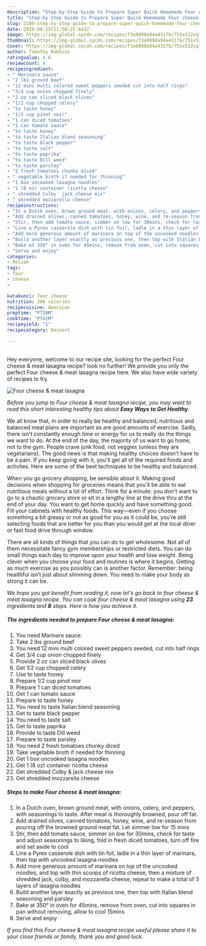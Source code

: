 ```yaml
---
description: "Step-by-Step Guide to Prepare Super Quick Homemade Four cheese &amp;amp; meat lasagna"
title: "Step-by-Step Guide to Prepare Super Quick Homemade Four cheese &amp;amp; meat lasagna"
slug: 2100-step-by-step-guide-to-prepare-super-quick-homemade-four-cheese-and-amp-meat-lasagna
date: 2020-08-25T11:50:25.643Z
image: https://img-global.cpcdn.com/recipes/f3a0098a94a4317b/751x532cq70/four-cheese-meat-lasagna-recipe-main-photo.jpg
thumbnail: https://img-global.cpcdn.com/recipes/f3a0098a94a4317b/751x532cq70/four-cheese-meat-lasagna-recipe-main-photo.jpg
cover: https://img-global.cpcdn.com/recipes/f3a0098a94a4317b/751x532cq70/four-cheese-meat-lasagna-recipe-main-photo.jpg
author: Timothy Robbins
ratingvalue: 4.6
reviewcount: 4
recipeingredient:
- " Marinara sauce"
- "2 lbs ground beef"
- "12 mini multi colored sweet peppers seeded cut into half rings"
- "3/4 cup onion chopped finely"
- "2 oz can sliced black olives"
- "1/2 cup chopped celery"
- "to taste honey"
- "1/2 cup pinot noir"
- "1 can diced tomatoes"
- "1 can tomato sauce"
- "to taste honey"
- "to taste Italian blend seasoning"
- "to taste black pepper"
- "to taste salt"
- "to taste paprika"
- "to taste Dill weed"
- "to taste parsley"
- "2 fresh tomatoes chunky diced"
- " vegetable broth if needed for thinning"
- "1 box uncooked lasagna noodles"
- "1 (8 oz) container ricotta cheese"
- " shredded Colby  jack cheese mix"
- " shredded mozzarella cheese"
recipeinstructions:
- "In a Dutch oven, brown ground meat, with onions, celery, and peppers, with seasonings to taste. After meat is thoroughly browned, pour off fat."
- "Add drained olives, canned tomatoes, honey, wine, and re-season from pouring off the browned ground meat fat. Let simmer low for 15 mins"
- "Stir, then add tomato sauce, simmer on low for 30mins, check for taste and adjust seasonings to liking, fold in fresh diced tomatoes, turn off fire and set aside to cool"
- "Line a Pyrex casserole dish with tin foil, ladle in a thin layer of marinara, then top with uncooked lasagna noodles"
- "Add more generous amount of marinara on top of the uncooked noodles, and top with thin scoops of ricotta cheese, then a mixture of shredded jack, colby, and mozzarella cheese, repeat to make a total of 3 layers of lasagna noodles"
- "Build another layer exactly as previous one, then top with Italian blend seasoning and parsley"
- "Bake at 350° in oven for 45mins, remove from oven, cut into squares in pan without removing, allow to cool 15mins"
- "Serve and enjoy"
categories:
- Recipe
tags:
- four
- cheese
- 

katakunci: four cheese  
nutrition: 206 calories
recipecuisine: American
preptime: "PT20M"
cooktime: "PT41M"
recipeyield: "1"
recipecategory: Dessert

---
```

<br>
Hey everyone, welcome to our recipe site, looking for the perfect Four cheese &amp; meat lasagna recipe? look no further! We provide you only the perfect Four cheese &amp; meat lasagna recipe here. We also have wide variety of recipes to try.
<br>


![Four cheese &amp; meat lasagna](https://img-global.cpcdn.com/recipes/f3a0098a94a4317b/751x532cq70/four-cheese-meat-lasagna-recipe-main-photo.jpg)

<i>Before you jump to Four cheese &amp; meat lasagna recipe, you may want to read this short interesting healthy tips about <strong>Easy Ways to Get Healthy</strong>.</i>

We all know that, in order to really be healthy and balanced, nutritious and balanced meal plans are important as are good amounts of exercise. Sadly, there isn't constantly enough time or energy for us to really do the things we want to do. At the end of the day, the majority of us want to go home, not to the gym. People crave junk food, not veggies (unless they are vegetarians). The good news is that making healthy choices doesn’t have to be a pain. If you keep going with it, you'll get all of the required foods and activites. Here are some of the best techniques to be healthy and balanced.

When you go grocery shopping, be sensible about it. Making good decisions when shopping for groceries means that you'll be able to eat nutritious meals without a lot of effort. Think for a minute: you don't want to go to a chaotic grocery store or sit in a lengthy line at the drive thru at the end of your day. You want to get home quickly and have something good. Fill your cabinets with healthy foods. This way—even if you choose something a bit greasy or not as good for you as it could be, you’re still selecting foods that are better for you than you would get at the local diner or fast food drive through window.

There are all kinds of things that you can do to get wholesome. Not all of them necessitate fancy gym memberships or restricted diets. You can do small things each day to improve upon your health and lose weight. Being clever when you choose your food and routines is where it begins. Getting as much exercise as you possibly can is another factor. Remember: being healthful isn’t just about slimming down. You need to make your body as strong it can be. 


<i>We hope you got benefit from reading it, now let's go back to four cheese &amp; meat lasagna recipe. You can cook four cheese &amp; meat lasagna using <strong>23</strong> ingredients and <strong>8</strong> steps. Here is how you achieve it.
</i>

##### The ingredients needed to prepare Four cheese &amp; meat lasagna:

1. You need  Marinara sauce:
1. Take 2 lbs ground beef
1. You need 12 mini multi colored sweet peppers seeded, cut into half rings
1. Get 3/4 cup onion chopped finely
1. Provide 2 oz can sliced black olives
1. Get 1/2 cup chopped celery
1. Use to taste honey
1. Prepare 1/2 cup pinot noir
1. Prepare 1 can diced tomatoes
1. Get 1 can tomato sauce
1. Prepare to taste honey
1. You need to taste Italian blend seasoning
1. Get to taste black pepper
1. You need to taste salt
1. Get to taste paprika
1. Provide to taste Dill weed
1. Prepare to taste parsley
1. You need 2 fresh tomatoes chunky diced
1. Take  vegetable broth if needed for thinning
1. Get 1 box uncooked lasagna noodles
1. Get 1 (8 oz) container ricotta cheese
1. Get  shredded Colby &amp; jack cheese mix
1. Get  shredded mozzarella cheese


##### Steps to make Four cheese &amp; meat lasagna:

1. In a Dutch oven, brown ground meat, with onions, celery, and peppers, with seasonings to taste. After meat is thoroughly browned, pour off fat.
1. Add drained olives, canned tomatoes, honey, wine, and re-season from pouring off the browned ground meat fat. Let simmer low for 15 mins
1. Stir, then add tomato sauce, simmer on low for 30mins, check for taste and adjust seasonings to liking, fold in fresh diced tomatoes, turn off fire and set aside to cool
1. Line a Pyrex casserole dish with tin foil, ladle in a thin layer of marinara, then top with uncooked lasagna noodles
1. Add more generous amount of marinara on top of the uncooked noodles, and top with thin scoops of ricotta cheese, then a mixture of shredded jack, colby, and mozzarella cheese, repeat to make a total of 3 layers of lasagna noodles
1. Build another layer exactly as previous one, then top with Italian blend seasoning and parsley
1. Bake at 350° in oven for 45mins, remove from oven, cut into squares in pan without removing, allow to cool 15mins
1. Serve and enjoy


<i>If you find this Four cheese &amp; meat lasagna recipe useful please share it to your close friends or family, thank you and good luck.</i>
